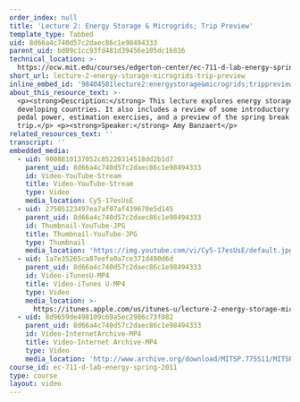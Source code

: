 ```yaml
---
order_index: null
title: 'Lecture 2: Energy Storage & Microgrids; Trip Preview'
template_type: Tabbed
uid: 8d66a4c740d57c2daec86c1e98494333
parent_uid: bd09c1cc93fd481d39456e105dc16816
technical_location: >-
  https://ocw.mit.edu/courses/edgerton-center/ec-711-d-lab-energy-spring-2011/energy-storage/lecture-2-energy-storage-microgrids-trip-preview
short_url: lecture-2-energy-storage-microgrids-trip-preview
inline_embed_id: '98404581lecture2:energystorage&microgrids;trippreview28770981'
about_this_resource_text: >-
  <p><strong>Description:</strong> This lecture explores energy storage needs in
  developing countries. It also includes a review of some introductory topics,
  pedal power, estimation exercises, and a preview of the spring break field
  trip.</p> <p><strong>Speaker:</strong> Amy Banzaert</p>
related_resources_text: ''
transcript: ''
embedded_media:
  - uid: 9008810137052c85220314518dd2b1d7
    parent_uid: 8d66a4c740d57c2daec86c1e98494333
    id: Video-YouTube-Stream
    title: Video-YouTube-Stream
    type: Video
    media_location: Cy5-17esUsE
  - uid: 27505123497ea7af07af439670e5d145
    parent_uid: 8d66a4c740d57c2daec86c1e98494333
    id: Thumbnail-YouTube-JPG
    title: Thumbnail-YouTube-JPG
    type: Thumbnail
    media_location: 'https://img.youtube.com/vi/Cy5-17esUsE/default.jpg'
  - uid: 1a7e35265ca87eefa0a7ce371d490d6d
    parent_uid: 8d66a4c740d57c2daec86c1e98494333
    id: Video-iTunesU-MP4
    title: Video-iTunes U-MP4
    type: Video
    media_location: >-
      https://itunes.apple.com/us/itunes-u/lecture-2-energy-storage-microgrids/id591211144?i=127630220
  - uid: 8d9659de498109c69a5ec2986c73f082
    parent_uid: 8d66a4c740d57c2daec86c1e98494333
    id: Video-InternetArchive-MP4
    title: Video-Internet Archive-MP4
    type: Video
    media_location: 'http://www.archive.org/download/MITSP.775S11/MITSP_775S11lec02_300k.mp4'
course_id: ec-711-d-lab-energy-spring-2011
type: course
layout: video
---
```

